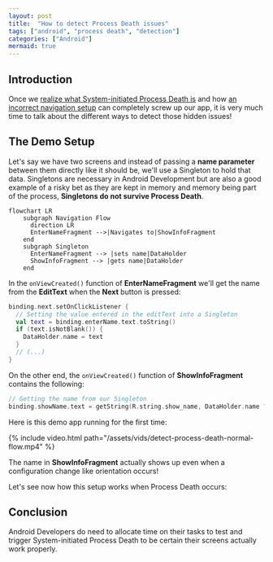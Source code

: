 ```yaml
---
layout: post
title:  "How to detect Process Death issues"
tags: ["android", "process death", "detection"]
categories: ["Android"]
mermaid: true
---
```


## Introduction

Once we [realize what System-initiated Process Death is](https://galex.dev/posts/process-death-is-the-rule-not-the-exception/) and how [an incorrect navigation setup](https://galex.dev/posts/every-screen-is-an-entry-point/) can completely screw up our app, it is very much time to talk about the different ways to detect those hidden issues!

## The Demo Setup

Let's say we have two screens and instead of passing a **name parameter** between them directly like it should be, we'll use a Singleton to hold that data.
Singletons are necessary in Android Development but are also a good example of a risky bet as they are kept in memory and memory being part of the process, **Singletons do not survive Process Death**.

```mermaid
flowchart LR
    subgraph Navigation Flow
      direction LR
      EnterNameFragment -->|Navigates to|ShowInfoFragment    
    end
    subgraph Singleton
      EnterNameFragment --> |sets name|DataHolder
      ShowInfoFragment --> |gets name|DataHolder
    end
```
In the `onViewCreated()` function of **EnterNameFragment** we'll get the name from the **EditText** when the **Next** button is pressed:
```kotlin
binding.next.setOnClickListener {
  // Setting the value entered in the editText into a Singleton
  val text = binding.enterName.text.toString()
  if (text.isNotBlank()) {
    DataHolder.name = text
  }
  // (...)
}
```
On the other end, the `onViewCreated()` function of **ShowInfoFragment** contains the following:
```kotlin
// Getting the name from our Singleton
binding.showName.text = getString(R.string.show_name, DataHolder.name ?: "null")
```
Here is this demo app running for the first time:

{% include video.html path="/assets/vids/detect-process-death-normal-flow.mp4" %}

The name in **ShowInfoFragment** actually shows up even when a configuration change like orientation occurs!

Let's see now how this setup works when Process Death occurs:



## Conclusion

Android Developers do need to allocate time on their tasks to test and trigger System-initiated Process Death to be certain their screens actually work properly.




